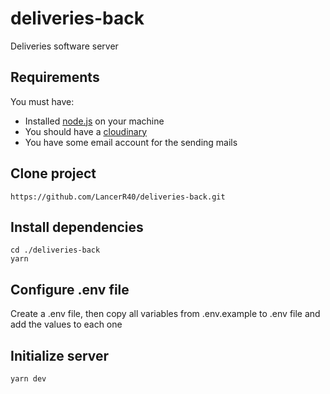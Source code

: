# deliveries-back
Deliveries software server

## Requirements
You must have:

* Installed [node.js](https://nodejs.org/en/) on your machine
* You should have a [cloudinary](https://cloudinary.com/)
* You have some email account for the sending mails

## Clone project

```
https://github.com/LancerR40/deliveries-back.git
```

## Install dependencies

```
cd ./deliveries-back
yarn
```

## Configure .env file
Create a .env file, then copy all variables from .env.example to .env file and add the values to each one

## Initialize server

```
yarn dev
```
